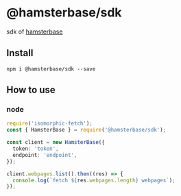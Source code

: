 # @hamsterbase/sdk

sdk of [hamsterbase](https://hamsterbase.com/developer)

## Install

```
npm i @hamsterbase/sdk --save
```

## How to use

### node

```ts
require('isomorphic-fetch');
const { HamsterBase } = require('@hamsterbase/sdk');

const client = new HamsterBase({
  token: 'token',
  endpoint: 'endpoint',
});

client.webpages.list().then((res) => {
  console.log(`fetch ${res.webpages.length} webpages`);
});
```
